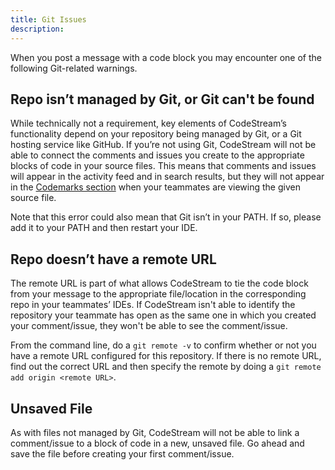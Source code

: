```yaml
---
title: Git Issues
description:
---
```


When you post a message with a code block you may encounter one of the following
Git-related warnings.

## Repo isn’t managed by Git, or Git can't be found

While technically not a requirement, key elements of CodeStream’s functionality
depend on your repository being managed by Git, or a Git hosting service like
GitHub. If you’re not using Git, CodeStream will not be able to connect the
comments and issues you create to the appropriate blocks of code in your source
files. This means that comments and issues will appear in the activity feed and
in search results, but they will not appear in the [Codemarks
section](../features/codemarks-section) when your teammates are viewing the
given source file.

Note that this error could also mean that Git isn’t in your PATH. If so, please
add it to your PATH and then restart your IDE.

## Repo doesn’t have a remote URL

The remote URL is part of what allows CodeStream to tie the code block from your
message to the appropriate file/location in the corresponding repo in your
teammates’ IDEs. If CodeStream isn't able to identify the repository your
teammate has open as the same one in which you created your comment/issue, they
won't be able to see the comment/issue.

From the command line, do a `git remote -v` to confirm whether or not you have a
remote URL configured for this repository. If there is no remote URL, find out
the correct URL and then specify the remote by doing a `git remote add origin <remote URL>`.

## Unsaved File

As with files not managed by Git, CodeStream will not be able to link a
comment/issue to a block of code in a new, unsaved file. Go ahead and save the
file before creating your first comment/issue.